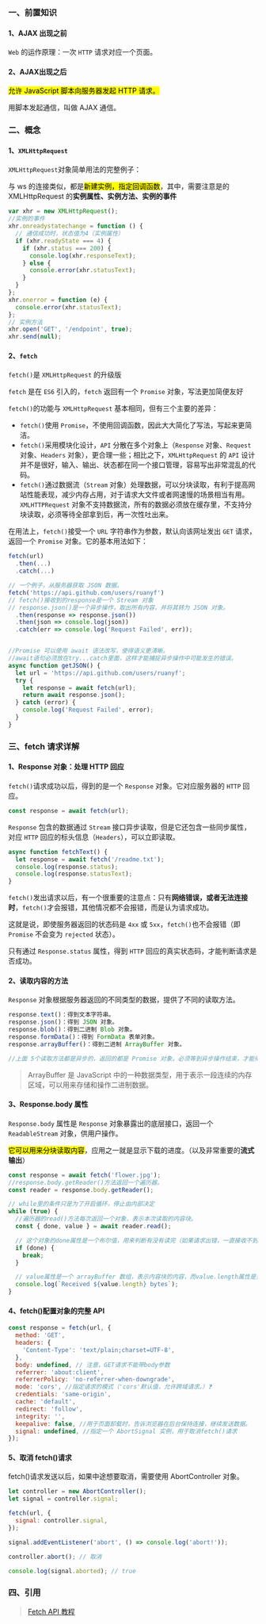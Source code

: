 ### 一、前置知识

#### 1、AJAX 出现之前

`Web` 的运作原理：一次 `HTTP` 请求对应一个页面。

#### 2、AJAX出现之后

<mark>允许 JavaScript 脚本向服务器发起 HTTP 请求。</mark>

用脚本发起通信，叫做 AJAX 通信。

### 二、概念

#### 1、`XMLHttpRequest`

`XMLHttpRequest`对象简单用法的完整例子：

与 ws 的连接类似，都是<mark>新建实例，指定回调函数</mark>，其中，需要注意是的 XMLHttpRequest 的**实例属性、实例方法、实例的事件**

```js
var xhr = new XMLHttpRequest();
//实例的事件
xhr.onreadystatechange = function () {
  // 通信成功时，状态值为4（实例属性）
  if (xhr.readyState === 4) {
    if (xhr.status === 200) {
      console.log(xhr.responseText);
    } else {
      console.error(xhr.statusText);
    }
  }
};
xhr.onerror = function (e) {
  console.error(xhr.statusText);
};
// 实例方法
xhr.open('GET', '/endpoint', true);
xhr.send(null);
```

#### 2、`fetch`

`fetch()`是 `XMLHttpRequest` 的升级版

`fetch` 是在 `ES6` 引入的，`fetch` 返回有一个 `Promise` 对象，写法更加简便友好

`fetch()`的功能与 `XMLHttpRequest` 基本相同，但有三个主要的差异：

- `fetch()`使用 `Promise`，不使用回调函数，因此大大简化了写法，写起来更简洁。
- `fetch()`采用模块化设计，`API` 分散在多个对象上（`Response` 对象、`Request` 对象、`Headers` 对象），更合理一些；相比之下，`XMLHttpRequest` 的 `API` 设计并不是很好，输入、输出、状态都在同一个接口管理，容易写出非常混乱的代码。
- `fetch()`通过数据流（`Stream` 对象）处理数据，可以分块读取，有利于提高网站性能表现，减少内存占用，对于请求大文件或者网速慢的场景相当有用。`XMLHTTPRequest` 对象不支持数据流，所有的数据必须放在缓存里，不支持分块读取，必须等待全部拿到后，再一次性吐出来。

在用法上，`fetch()`接受一个 `URL` 字符串作为参数，默认向该网址发出 `GET` 请求，返回一个 `Promise` 对象。它的基本用法如下：

```js
fetch(url)
  .then(...)
  .catch(...)

// 一个例子，从服务器获取 JSON 数据。
fetch('https://api.github.com/users/ruanyf')
// fetch()接收到的response是一个 Stream 对象
// response.json()是一个异步操作，取出所有内容，并将其转为 JSON 对象。
  .then(response => response.json())
  .then(json => console.log(json))
  .catch(err => console.log('Request Failed', err));


//Promise 可以使用 await 语法改写，使得语义更清晰。
//await语句必须放在try...catch里面，这样才能捕捉异步操作中可能发生的错误。
async function getJSON() {
  let url = 'https://api.github.com/users/ruanyf';
  try {
    let response = await fetch(url);
    return await response.json();
  } catch (error) {
    console.log('Request Failed', error);
  }
}

```

### 三、fetch 请求详解

#### 1、Response 对象：处理 HTTP 回应

`fetch()`请求成功以后，得到的是一个 `Response` 对象。它对应服务器的 `HTTP` 回应。

```js
const response = await fetch(url);
```

`Response` 包含的数据通过 `Stream` 接口异步读取，但是它还包含一些同步属性，对应 `HTTP` 回应的标头信息（`Headers`），可以立即读取。

```js
async function fetchText() {
  let response = await fetch('/readme.txt');
  console.log(response.status);
  console.log(response.statusText);
}
```

`fetch()`发出请求以后，有一个很重要的注意点：只有**网络错误，或者无法连接时**，`fetch()`才会报错，其他情况都不会报错，而是认为请求成功。

这就是说，即使服务器返回的状态码是 `4xx` 或 `5xx`，`fetch()`也不会报错（即 `Promise` 不会变为 `rejected` 状态）。

只有通过 `Response.status` 属性，得到 `HTTP` 回应的真实状态码，才能判断请求是否成功。

#### 2、读取内容的方法

`Response` 对象根据服务器返回的不同类型的数据，提供了不同的读取方法。

```js
response.text()：得到文本字符串。
response.json()：得到 JSON 对象。
response.blob()：得到二进制 Blob 对象。
response.formData()：得到 FormData 表单对象。
response.arrayBuffer()：得到二进制 ArrayBuffer 对象。

//上面 5个读取方法都是异步的，返回的都是 Promise 对象。必须等到异步操作结束，才能得到服务器返回的完整数据。
```

> ArrayBuffer 是 JavaScript 中的一种数据类型，用于表示一段连续的内存区域，可以用来存储和操作二进制数据。

#### 3、Response.body 属性

`Response.body` 属性是 `Response` 对象暴露出的底层接口，返回一个 `ReadableStream` 对象，供用户操作。

<mark>它可以用来分块读取内容</mark>，应用之一就是显示下载的进度。（以及非常重要的**流式输出**）

```js
const response = await fetch('flower.jpg');
//response.body.getReader()方法返回一个遍历器。
const reader = response.body.getReader();

// while里的条件只是为了开启循环，停止由内部决定
while (true) {
  //遍历器的read()方法每次返回一个对象，表示本次读取的内容块。
  const { done, value } = await reader.read();

  // 这个对象的done属性是一个布尔值，用来判断有没有读完（如果请求出错，一直接收不到done值，那么就会陷入死循环导致页面卡死，所以最好用一个计数器停掉）
  if (done) {
    break;
  }

  // value属性是一个 arrayBuffer 数组，表示内容块的内容，而value.length属性是当前块的大小。
  console.log(`Received ${value.length} bytes`);
}
```

#### 4、fetch()配置对象的完整 API

```js
const response = fetch(url, {
  method: 'GET',
  headers: {
    'Content-Type': 'text/plain;charset=UTF-8',
  },
  body: undefined, // 注意，GET请求不能带body参数
  referrer: 'about:client',
  referrerPolicy: 'no-referrer-when-downgrade',
  mode: 'cors', //指定请求的模式（'cors'默认值，允许跨域请求。）❓
  credentials: 'same-origin',
  cache: 'default',
  redirect: 'follow',
  integrity: '',
  keepalive: false, //用于页面卸载时，告诉浏览器在后台保持连接，继续发送数据。
  signal: undefined, //指定一个 AbortSignal 实例，用于取消fetch()请求
});
```

#### 5、取消 fetch()请求

fetch()请求发送以后，如果中途想要取消，需要使用 AbortController 对象。

```js
let controller = new AbortController();
let signal = controller.signal;

fetch(url, {
  signal: controller.signal,
});

signal.addEventListener('abort', () => console.log('abort!'));

controller.abort(); // 取消

console.log(signal.aborted); // true
```

### 四、引用

> [Fetch API 教程](https://www.ruanyifeng.com/blog/2020/12/fetch-tutorial.html)
